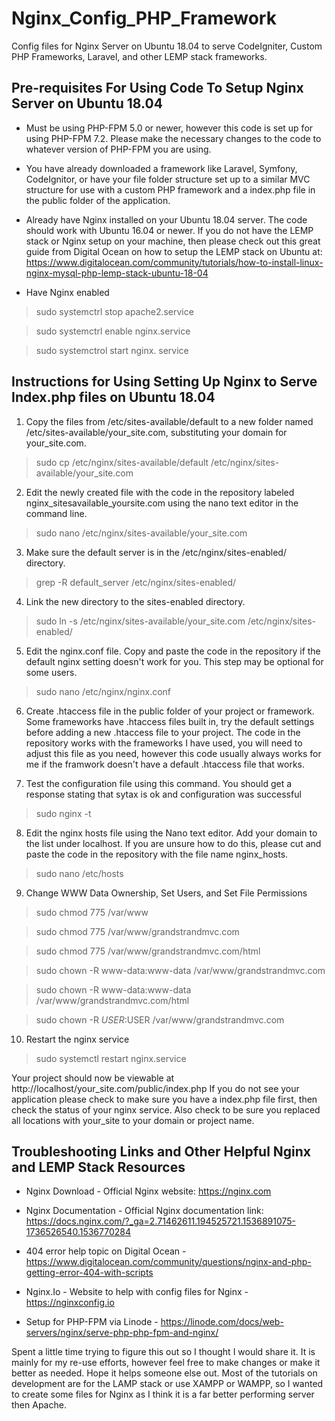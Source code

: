 # Nginx_Config_PHP_Framework
Config files for Nginx Server on Ubuntu 18.04 to serve CodeIgniter, Custom PHP Frameworks, Laravel, and other LEMP stack frameworks.

## Pre-requisites For Using Code To Setup Nginx Server on Ubuntu 18.04

* Must be using PHP-FPM 5.0 or newer, however this code is set up for using PHP-FPM 7.2. Please make the necessary changes to the code to whatever version of PHP-FPM you are using.

* You have already downloaded a framework like Laravel, Symfony, CodeIgnitor, or have your file folder structure set up to a similar MVC structure for use with a custom PHP framework and a index.php file in the public folder of the application.

* Already have Nginx installed on your Ubuntu 18.04 server. The code should work with Ubuntu 16.04 or newer. If you do not have the LEMP stack or Nginx setup on your machine, then please check out this great guide from Digital Ocean on how to setup the LEMP stack on Ubuntu at: https://www.digitalocean.com/community/tutorials/how-to-install-linux-nginx-mysql-php-lemp-stack-ubuntu-18-04

* Have Nginx enabled

> sudo systemctrl stop apache2.service

> sudo systemctrl enable nginx.service

> sudo systemctrol start nginx. service

## Instructions for Using Setting Up Nginx to Serve Index.php files on Ubuntu 18.04

1. Copy the files from /etc/sites-available/default to a new folder named /etc/sites-available/your_site.com, substituting your domain for your_site.com.

> sudo cp /etc/nginx/sites-available/default /etc/nginx/sites-available/your_site.com

2. Edit the newly created file with the code in the repository labeled nginx_sitesavailable_yoursite.com using the nano text editor in the command line.

> sudo nano /etc/nginx/sites-available/your_site.com

3. Make sure the default server is in the /etc/nginx/sites-enabled/ directory.

> grep -R default_server /etc/nginx/sites-enabled/

4. Link the new directory to the sites-enabled directory. 

> sudo ln -s /etc/nginx/sites-available/your_site.com /etc/nginx/sites-enabled/

5. Edit the nginx.conf file. Copy and paste the code in the repository if the default nginx setting doesn't work for you. This step may be optional for some users.

> sudo nano /etc/nginx/nginx.conf

6. Create .htaccess file in the public folder of your project or framework. Some frameworks have .htaccess files built in, try the default settings before adding a new .htaccess file to your project. The code in the repository works with the frameworks I have used, you will need to adjust this file as you need, however this code usually always works for me if the framwork doesn't have a default .htaccess file that works. 

7. Test the configuration file using this command. You should get a response stating that sytax is ok and configuration was successful 

> sudo nginx -t

8. Edit the nginx hosts file using the Nano text editor. Add your domain to the list under localhost. If you are unsure how to do this, please cut and paste the code in the repository with the file name nginx_hosts.

> sudo nano /etc/hosts

9. Change WWW Data Ownership, Set Users, and Set File Permissions

> sudo chmod 775 /var/www

> sudo chmod 775 /var/www/grandstrandmvc.com

> sudo chmod 775 /var/www/grandstrandmvc.com/html

> sudo chown -R www-data:www-data /var/www/grandstrandmvc.com

> sudo chown -R www-data:www-data /var/www/grandstrandmvc.com/html

> sudo chown -R $USER:$USER /var/www/grandstrandmvc.com

10. Restart the nginx service

>  sudo systemctl restart nginx.service

Your project should now be viewable at http://localhost/your_site.com/public/index.php If you do not see your application please check to make sure you have a index.php file first, then check the status of your nginx service. Also check to be sure you replaced all locations with your_site to your domain or project name.

## Troubleshooting Links and Other Helpful Nginx and LEMP Stack Resources

* Nginx Download - Official Nginx website: https://nginx.com

* Nginx Documentation - Official Nginx documentation link: https://docs.nginx.com/?_ga=2.71462611.194525721.1536891075-1736526540.1536770284

* 404 error help topic on Digital Ocean - https://www.digitalocean.com/community/questions/nginx-and-php-getting-error-404-with-scripts

* Nginx.Io - Website to help with config files for Nginx - https://nginxconfig.io

* Setup for PHP-FPM via Linode -  https://linode.com/docs/web-servers/nginx/serve-php-php-fpm-and-nginx/

Spent a little time trying to figure this out so I thought I would share it. It is mainly for my re-use efforts, however feel free to make changes or make it better as needed. Hope it helps someone else out. Most of the tutorials on development are for the LAMP stack or use XAMPP or WAMPP, so I wanted to create some files for Nginx as I think it is a far better performing server then Apache.
